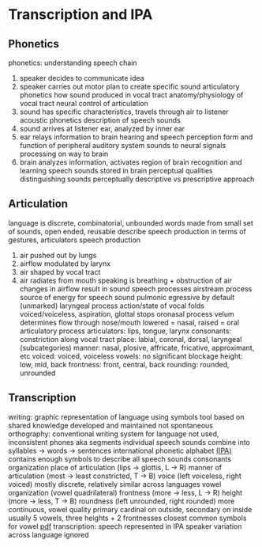 # Transcription and IPA
## Phonetics
phonetics: understanding speech chain
1. speaker decides to communicate idea
2. speaker carries out motor plan to create specific sound
	articulatory phonetics
		how sound produced in vocal tract
		anatomy/physiology of vocal tract
		neural control of articulation
3. sound has specific characteristics, travels through air to listener
	acoustic phonetics
		description of speech sounds
4. sound arrives at listener ear, analyzed by inner ear
5. ear relays information to brain
	hearing and speech perception
		form and function of peripheral auditory system
		sounds to neural signals
		processing on way to brain
6. brain analyzes information, activates region of brain
	recognition and learning
		speech sounds stored in brain
		perceptual qualities
		distinguishing sounds perceptually
descriptive vs prescriptive approach
## Articulation
language is discrete, combinatorial, unbounded
	words made from small set of sounds, open ended, reusable
	describe speech production in terms of gestures, articulators
speech production
1. air pushed out by lungs
2. airflow modulated by larynx
3. air shaped by vocal tract
4. air radiates from mouth
speaking is breathing + obstruction of air
	changes in airflow result in sound
speech processes
	airstream process
		source of energy for speech sound
		pulmonic egressive by default (unmarked)
	laryngeal process
		action/state of vocal folds
		voiced/voiceless, aspiration, glottal stops
	oronasal process
		velum determines flow through nose/mouth
		lowered = nasal, raised = oral
	articulatory process
		articulators: lips, tongue, larynx
		consonants: constriction along vocal tract
			place: labial, coronal, dorsal, laryngeal (subcategories)
			manner: nasal, plosive, affricate, fricative, approximant, etc
			voiced: voiced, voiceless
		vowels: no significant blockage
			height: low, mid, back
			frontness: front, central, back
			rounding: rounded, unrounded
## Transcription
writing: graphic representation of language using symbols
	tool based on shared knowledge
	developed and maintained
	not spontaneous
	orthography: conventional writing system for language
		not used, inconsistent
phones
	aka segments
	individual speech sounds
	combine into syllables -> words -> sentences
international phonetic alphabet [(IPA)](https://www.ipachart.com/)
	contains enough symbols to describe all speech sounds
	consonants organization
		place of articulation (lips -> glottis, L -> R)
		manner of articulation (most -> least constricted, T -> B)
		voice (left voiceless, right voiced)
		mostly discrete, relatively similar across languages
	vowel organization (vowel quadrilateral)
		frontness (more -> less, L -> R)
		height (more -> less, T -> B)
		roundness (left unrounded, right rounded)
		more continuous, vowel quality
		primary cardinal on outside, secondary on inside
		usually 5 vowels, three heights + 2 frontnesses
		closest common symbols for vowel
	[pdf](https://www.internationalphoneticassociation.org/sites/default/files/IPA_Kiel_2015.pdf)
transcription: speech represented in IPA
	speaker variation across language ignored